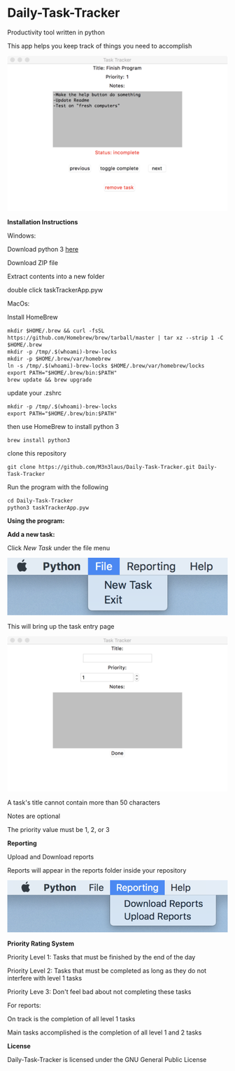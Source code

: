 # Daily-Task-Tracker
Productivity tool written in python

This app helps you keep track of things you need to accomplish

![alt text](img/viewEntriesPage.png)


**Installation Instructions**

Windows: 

Download python 3 [here](https://www.python.org/downloads)

Download ZIP file

Extract contents into a new folder

double click taskTrackerApp.pyw

MacOs:

Install HomeBrew
```
mkdir $HOME/.brew && curl -fsSL https://github.com/Homebrew/brew/tarball/master | tar xz --strip 1 -C $HOME/.brew
mkdir -p /tmp/.$(whoami)-brew-locks
mkdir -p $HOME/.brew/var/homebrew
ln -s /tmp/.$(whoami)-brew-locks $HOME/.brew/var/homebrew/locks
export PATH="$HOME/.brew/bin:$PATH"
brew update && brew upgrade
```
update your .zshrc
```
mkdir -p /tmp/.$(whoami)-brew-locks
export PATH="$HOME/.brew/bin:$PATH"
```

then use HomeBrew to install python 3

```
brew install python3
```

clone this repository

```
git clone https://github.com/M3n3laus/Daily-Task-Tracker.git Daily-Task-Tracker
```

Run the program with the following

```
cd Daily-Task-Tracker
python3 taskTrackerApp.pyw
```

**Using the program:**

**Add a new task:**

Click *New Task* under the file menu

![alt text](img/filemenu.png)

This will bring up the task entry page

![alt text](img/taskEntryPage.png)


A task's title cannot contain more than 50 characters

Notes are optional

The priority value must be 1, 2, or 3

**Reporting**

Upload and Download reports

Reports will appear in the reports folder inside your repository 

![alt text](img/reportmenu.png)


**Priority Rating System**

Priority Level 1: Tasks that must be finished by the end of the day

Priority Level 2: Tasks that must be completed as long as they do not interfere with level 1 tasks

Priority Leve 3: Don't feel bad about not completing these tasks

For reports:

On track is the completion of all level 1 tasks

Main tasks accomplished is the completion of all level 1 and 2 tasks

**License**

Daily-Task-Tracker is licensed under the GNU General Public License

